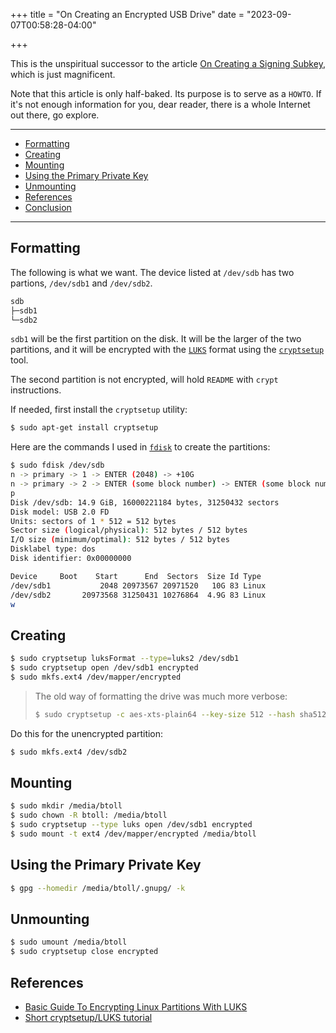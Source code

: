+++
title = "On Creating an Encrypted USB Drive"
date = "2023-09-07T00:58:28-04:00"

+++

This is the unspiritual successor to the article [On Creating a Signing Subkey], which is just magnificent.

Note that this article is only half-baked.  Its purpose is to serve as a `HOWTO`.  If it's not enough information for you, dear reader, there is a whole Internet out there, go explore.

---

- [Formatting](#formatting)
- [Creating](#creating)
- [Mounting](#mounting)
- [Using the Primary Private Key](#using-the-primary-private-key)
- [Unmounting](#unmounting)
- [References](#references)
- [Conclusion](#conclusion)

---

## Formatting

The following is what we want.  The device listed at `/dev/sdb` has two partions, `/dev/sdb1` and `/dev/sdb2`.

```bash
sdb
├─sdb1
└─sdb2
```

`sdb1` will be the first partition on the disk.  It will be the larger of the two partitions, and it will be encrypted with the [`LUKS`] format using the [`cryptsetup`] tool.

The second partition is not encrypted, will hold `README` with `crypt` instructions.

If needed, first install the `cryptsetup` utility:

```bash
$ sudo apt-get install cryptsetup
```

Here are the commands I used in [`fdisk`] to create the partitions:

```bash
$ sudo fdisk /dev/sdb
n -> primary -> 1 -> ENTER (2048) -> +10G
n -> primary -> 2 -> ENTER (some block number) -> ENTER (some block number)
p
Disk /dev/sdb: 14.9 GiB, 16000221184 bytes, 31250432 sectors
Disk model: USB 2.0 FD
Units: sectors of 1 * 512 = 512 bytes
Sector size (logical/physical): 512 bytes / 512 bytes
I/O size (minimum/optimal): 512 bytes / 512 bytes
Disklabel type: dos
Disk identifier: 0x00000000

Device     Boot    Start      End  Sectors  Size Id Type
/dev/sdb1           2048 20973567 20971520   10G 83 Linux
/dev/sdb2       20973568 31250431 10276864  4.9G 83 Linux
w
```

## Creating

```bash
$ sudo cryptsetup luksFormat --type=luks2 /dev/sdb1
$ sudo cryptsetup open /dev/sdb1 encrypted
$ sudo mkfs.ext4 /dev/mapper/encrypted
```

> The old way of formatting the drive was much more verbose:
>
> ```bash
> $ sudo cryptsetup -c aes-xts-plain64 --key-size 512 --hash sha512 --time 5000 --use-urandom /dev/sdb1
> ```

Do this for the unencrypted partition:

```bash
$ sudo mkfs.ext4 /dev/sdb2
```

## Mounting

```bash
$ sudo mkdir /media/btoll
$ sudo chown -R btoll: /media/btoll
$ sudo cryptsetup --type luks open /dev/sdb1 encrypted
$ sudo mount -t ext4 /dev/mapper/encrypted /media/btoll
```

## Using the Primary Private Key

```bash
$ gpg --homedir /media/btoll/.gnupg/ -k
```

## Unmounting

```bash
$ sudo umount /media/btoll
$ sudo cryptsetup close encrypted
```

## References

- [Basic Guide To Encrypting Linux Partitions With LUKS](https://linuxconfig.org/basic-guide-to-encrypting-linux-partitions-with-luks)
- [Short cryptsetup/LUKS tutorial](https://www.guyrutenberg.com/2020/08/01/short-cryptsetup-luks-tutorial/)

[On Creating a Signing Subkey]: /2023/09/06/on-creating-a-signing-subkey/
[`LUKS`]: https://en.wikipedia.org/wiki/Linux_Unified_Key_Setup
[`cryptsetup`]: https://www.man7.org/linux/man-pages/man8/cryptsetup.8.html
[`fdisk`]: https://www.man7.org/linux/man-pages/man8/fdisk.8.html

